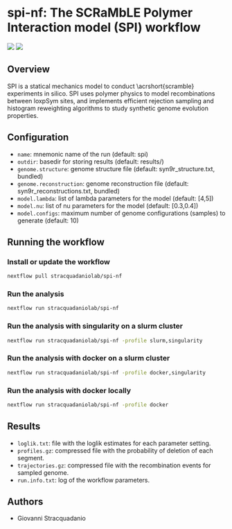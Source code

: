 # spi-nf: The SCRaMbLE Polymer Interaction model (SPI) workflow

![](https://img.shields.io/badge/current_version-0.1.0-blue)
![](https://github.com/stracquadaniolab/spi-nf/workflows/build/badge.svg)
## Overview

SPI is a statical mechanics model to conduct \acrshort{scramble} experiments in
silico. SPI uses polymer physics to model recombinations between loxpSym sites,
and implements efficient rejection sampling and histogram reweighting algorithms
to study synthetic genome evolution properties.

## Configuration

- `name`: mnemonic name of the run (default: spi)
- `outdir`: basedir for storing results (default: results/)
- `genome.structure`: genome structure file (default: syn9r_structure.txt, bundled)
- `genome.reconstruction`: genome reconstruction file (default: syn9r_reconstructions.txt, bundled)
- `model.lambda`: list of lambda parameters for the model (default: [4,5])
- `model.nu`: list of nu parameters for the model (default: [0.3,0.4])
- `model.configs`: maximum number of genome configurations (samples) to generate (default: 10)
## Running the workflow

### Install or update the workflow

```bash
nextflow pull stracquadaniolab/spi-nf
```

### Run the analysis

```bash
nextflow run stracquadaniolab/spi-nf
```

### Run the analysis with singularity on a slurm cluster

```bash
nextflow run stracquadaniolab/spi-nf -profile slurm,singularity
```

### Run the analysis with docker on a slurm cluster

```bash
nextflow run stracquadaniolab/spi-nf -profile docker,singularity
```

### Run the analysis with docker locally

```bash
nextflow run stracquadaniolab/spi-nf -profile docker
```
## Results

- `loglik.txt`: file with the loglik estimates for each parameter setting.
- `profiles.gz`: compressed file with the probability of deletion of each segment.
- `trajectories.gz`: compressed file with the recombination events for sampled genome.
- `run.info.txt`: log of the workflow parameters.

## Authors

- Giovanni Stracquadanio
